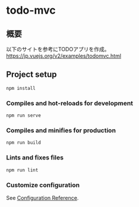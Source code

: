 # todo-mvc

## 概要

以下のサイトを参考にTODOアプリを作成。
https://jp.vuejs.org/v2/examples/todomvc.html

## Project setup
```
npm install
```

### Compiles and hot-reloads for development
```
npm run serve
```

### Compiles and minifies for production
```
npm run build
```

### Lints and fixes files
```
npm run lint
```

### Customize configuration
See [Configuration Reference](https://cli.vuejs.org/config/).

